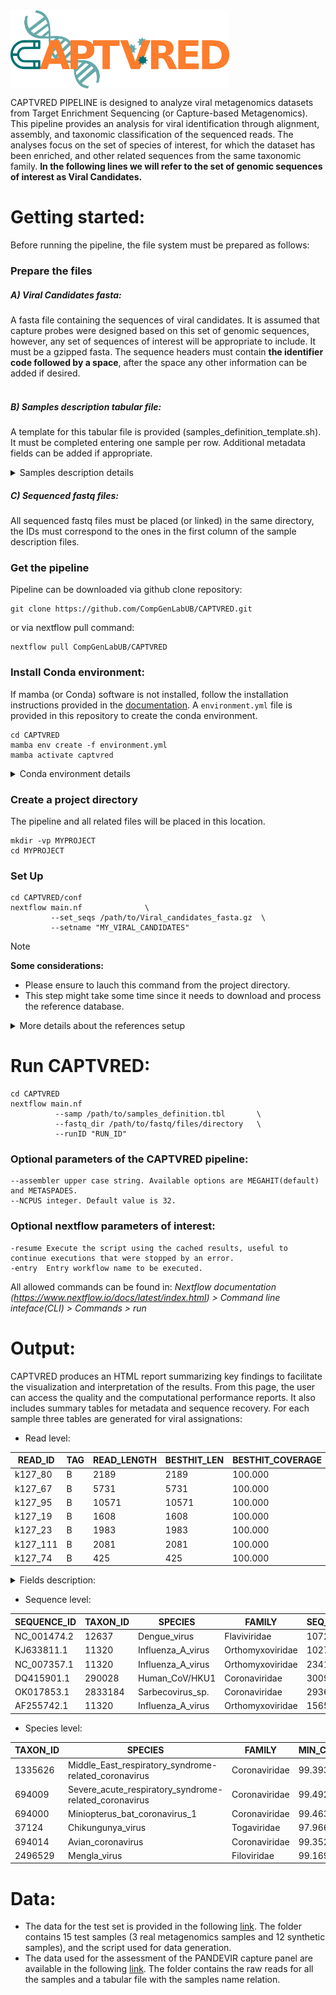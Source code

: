 <img src="./docs/captvred_logo.png" title="CAPTVRED" alt="CAPTVRED" width="350px" align="center" />

CAPTVRED PIPELINE is designed to analyze viral metagenomics datasets from Target Enrichment Sequencing (or Capture-based Metagenomics). This pipeline provides an analysis for viral identification through alignment, assembly, and taxonomic classification of the sequenced reads. The analyses focus on the set of species of interest, for which the dataset has been enriched, and other related sequences from the same taxonomic family. **In the following lines we will refer to the set of genomic sequences of interest as Viral Candidates.**

# Getting started:
Before running the pipeline, the file system must be prepared as follows:

### Prepare the files <br />

##### A) Viral Candidates fasta:</u> <br />
A fasta file containing the sequences of viral candidates. It  is assumed that capture probes were designed based on this set of genomic sequences, however, any set of sequences of interest will be appropriate to include. It must be a gzipped fasta. The sequence headers must contain **the identifier code followed by a space**, after the space any other information can be added if desired.<br />
<br />

##### B) Samples description tabular file:</u><br />
A template for this tabular file is provided (samples_definition_template.sh). It must be completed entering one sample per row. Additional metadata fields can be added if appropriate.<br />

<details>
 <summary>Samples description details</summary>
 This tabular file has two required fields:
 
 * Sample ID: This is the identifier that the pipeline will use to name all files and in the final report.
   
 * IlluminaID: This is the file name prefix containing raw data. Suffix of the samples indicating R1 and R2 files can be modified in the nextflow.config file or in the commandline using ```--R1``` [default: R1_001] and ```--R2``` [default: R2_001].
 The rest of the fields proposed in the template are recommendations and will probably be used in future versions of the workflow.
 </details>
 
 ##### C) Sequenced fastq files:</u><br />
 All sequenced fastq files must be placed (or linked) in the same directory, the IDs must correspond to the ones in the first column of the sample description files.
 
### Get the pipeline<br />
Pipeline can be downloaded via github clone repository:

   ```{.sh}
   git clone https://github.com/CompGenLabUB/CAPTVRED.git
   ```
or via nextflow pull command:
  ```{.sh}
  nextflow pull CompGenLabUB/CAPTVRED
  ```

### Install Conda environment:<br />
If mamba (or Conda) software is not installed, follow the installation instructions provided in the [documentation](https://conda.io/projects/conda/en/latest/user-guide/install/index.html).
A ```environment.yml``` file is provided in this repository to create the conda environment.

```
cd CAPTVRED
mamba env create -f environment.yml
mamba activate captvred
```
<details>
 <summary>Conda environment details</summary>
 The main programs installed in conda environment are described here:
 
| Program                      | Version       | Channel           |
|------------------------------|---------------|-------------------|
| perl                         | latest        | defaults          |
| python                       | 3.9.2         | defaults          |
| biopython                    | latest        | conda-forge       |
| bbmap                        | latest        | bioconda          |
| fastqc                       | latest        | bioconda          |
| multiqc                      | latest        | bioconda          |
| bowtie2                      | latest        | bioconda          |
| samtools                     | latest        | bioconda          |
| seqkit                       | latest        | bioconda          |
| megahit                      | latest        | bioconda          |
| spades                       | latest        | bioconda          |
| blast                        | latest        | bioconda          |
| gawk                         | latest        | conda-forge       |
| kaiju                        | 1.9.0         | bioconda          |
| r-base                       | 4.0.5         | r                 |
| r-ggplot2                    | latest        | r                 |
| r-tidyverse                  | latest        | r                 |
| r-plyr                       | latest        | r                 |
| r-gridExtra                  | latest        | r                 |
| bioconductor-rtracklayer     | latest        | bioconda          |
| bioconductor-GenomicFeatures | latest        | bioconda          |
| bioconductor-Rsamtools       | latest        | bioconda          |
| bioconductor-GenomicAlignments | latest      | bioconda          |
| bioconductor-VariantAnnotation | latest      | bioconda          |
| bioconductor-ggbio           | latest        | bioconda          |

 </details>

### Create a project directory <br />
The pipeline and all  related files will be placed in this location.<br />
```{.sh}
mkdir -vp MYPROJECT
cd MYPROJECT
```

### Set Up <br />

```{.sh}
cd CAPTVRED/conf
nextflow main.nf              \
         --set_seqs /path/to/Viral_candidates_fasta.gz  \
         --setname "MY_VIRAL_CANDIDATES"
```
> [!NOTE]
> **Some considerations:**<br />
> - Please ensure to lauch this command from the project directory.<br />
> - This step might take some time since it needs to download and process the reference database.<br />
<details>
  <summary><bl>More details about the references setup<bl></summary>
  <br />
 
This module prepares the file setup and databases to run the pipeline afterward. In the case of databases, the main steps are:  <br />
1. __Database download__: Viral reference database ([RVDB](https://rvdb.dbi.udel.edu/)) most recent version is downloaded. If the database is already downloaded in the desired location it will not be downloaded again. This step can be forced by using the flag:  ```--db_update```. <br />
2.  __Merge database with Viral Candidate sequences__: In this step, sequences from the viral candidates set that are not present in the reference database are included. If the merge has been done previously it will not be repeated. The merge can be forced again by using the flag ```--merge_update```.<br />
3. __Split datbase__: The full database is split into a subset containing only the sequences classified in the families of interest. Another subset containing the rest of the species is created at the same time. If the subset is already created it will not be created again. It can be forced by using the flag ```--dbsplit_update ```.<br />

Note that by redoing any of the described flags, all the downstream steps will be repeated as well. Thus, by activating the flag ```--db_update```, ```--merge_update``` is automatically activated; and by activating ```--merge_update```, ```--dbsplit_update ``` is activated as well.
If the run is interrupted for any reason, remember that the ```-resume``` nextflow option will restart the pipeline from where it left off in the previous execution.

</details>

# Run CAPTVRED:

```{.sh}
cd CAPTVRED
nextflow main.nf
          --samp /path/to/samples_definition.tbl       \
          --fastq_dir /path/to/fastq/files/directory   \
          --runID "RUN_ID"
```

### Optional parameters of the CAPTVRED pipeline:
```{.sh}
--assembler upper case string. Available options are MEGAHIT(default) and METASPADES.
--NCPUS integer. Default value is 32.
```
### Optional nextflow parameters of interest:
```{.sh}
-resume Execute the script using the cached results, useful to continue executions that were stopped by an error.
-entry  Entry workflow name to be executed.
```
All allowed commands can be found in:  _Nextflow documentation (https://www.nextflow.io/docs/latest/index.html) > Command line inteface(CLI) > Commands > run_

# Output:
CAPTVRED produces an HTML report summarizing key findings to facilitate the visualization and interpretation of the results. From this page, the user can access the quality and the computational performance reports. It also includes summary tables for metadata and sequence recovery. 
For each sample three tables are generated for viral assignations:

* Read level:
  
| READ_ID   | TAG | READ_LENGTH | BESTHIT_LEN | BESTHIT_COVERAGE | REFSEQ_ID   | KAIJU_SCORE | NREADS_MAPED | TAXONID   | SPECIES                                   | FAMILY            |
|-----------|-----|-------------|-------------|------------------|-------------|-------------|--------------|-----------|-------------------------------------------|-------------------|
| k127_80   | B   | 2189        | 2189        | 100.000          | NC_002023.1 | NA          | 3178         | 11320     | Influenza_A_virus                         | Orthomyxoviridae  |
| k127_67   | B   | 5731        | 5731        | 100.000          | AF208067.1  | NA          | 10819        | 694005    | Murine_coronavirus                        | Coronaviridae     |
| k127_95   | B   | 10571       | 10571       | 100.000          | NC_001474.2 | NA          | 19942        | 12637     | Dengue_virus                              | Flaviviridae      |
| k127_19   | B   | 1608        | 1608        | 100.000          | FJ390061.2  | NA          | 2016         | 11320     | Influenza_A_virus                         | Orthomyxoviridae  |
| k127_23   | B   | 1983        | 1983        | 100.000          | KX377335.1  | NA          | 3323         | 64320     | ZIKV                                      | Flaviviridae      |
| k127_111  | B   | 2081        | 2081        | 100.000          | KJ633807.1  | NA          | 2962         | 11320     | Influenza_A_virus                         | Orthomyxoviridae  |
| k127_74   | B   | 425         | 425         | 100.000          | KJ633811.1  | NA          | 275          | 11320     

<details>
 <summary>Fields description:</summary>
 * **READ_ID**: Uniq identifier for each read/contig.
 * **TAG**: B for blastn, T for tblastx and K for kaiju.
 * **READ_LENGTH**: Read or contig length in bp.
 * **BESTHIT_LEN**: Length of the best hit.
 * **BESTHIT_COVERAGE**: Coverage of the best hit.
 * **REFSEQ_ID**: Assignation specie sequence id.
 * **KAIJU_SCORE**: Score reported by kaiju NA if blastn (default) option is running.
 * **NREADS_MAPED**: Number of raw reads mapped to this seqid. 
 * **TAXONID**: Sequence taxon id.
 * **SPECIES**: Species name.
 * **FAMILY**: Species family taxonomic classification.
</details>
  
* Sequence level:

| SEQUENCE_ID | TAXON_ID | SPECIES              | FAMILY            | SEQ_LENGTH | NUCS_ALN | COVERAGE_PCT | BHIT_IDENTITY | BESTHSP_COUNT | NREADS_MAPED |
|-------------|----------|----------------------|-------------------|------------|----------|--------------|---------------|---------------|--------------|
| NC_001474.2 | 12637    | Dengue_virus         | Flaviviridae      | 10723      | 10571    | 98.582       | 100.000       | 1             | 19942        |
| KJ633811.1  | 11320    | Influenza_A_virus    | Orthomyxoviridae  | 1027       | 850      | 82.765       | 100.000       | 2             | 550          |
| NC_007357.1 | 11320    | Influenza_A_virus    | Orthomyxoviridae  | 2341       | 2189     | 93.507       | 100.000       | 1             | 3178         |
| DQ415901.1  | 290028   | Human_CoV/HKU1       | Coronaviridae     | 30097      | 29945    | 99.495       | 99.588        | 2             | 58330        |
| OK017853.1  | 2833184  | Sarbecovirus_sp.     | Coronaviridae     | 29369      | 29369    | 100.000      | 95.796        | 1             | 57998        |
| AF255742.1  | 11320    | Influenza_A_virus    | Orthomyxoviridae  | 1565       | 1411     | 90.160       | 99.929        | 1             | 1610         |

* Species level:

| TAXON_ID | SPECIES                                              | FAMILY         | MIN_COV | MAX_COV | MEAN_COV | MIN_PID | MAX_PID | MEAN_PID | N_SEQS | N_CONTIGS | NREADS_MAPED | INFO                                                                                           |
|----------|------------------------------------------------------|----------------|---------|---------|----------|---------|---------|----------|--------|-----------|--------------|------------------------------------------------------------------------------------------------|
| 1335626  | Middle_East_respiratory_syndrome-related_coronavirus | Coronaviridae  | 99.393  | 99.393  | 99.393   | 99.349  | 99.349  | 99.349   | 1      | 1         | 58734        | SEQ:MK129253.1,LEN:30150,NUCALN:29967,COV:99.393,BHIDENT:99.349,N:1                            |
| 694009   | Severe_acute_respiratory_syndrome-related_coronavirus| Coronaviridae  | 99.492  | 99.492  | 99.492   | 99.946  | 99.946  | 99.946   | 1      | 1         | 116308       | SEQ:NC_045512.2,LEN:29903,NUCALN:29751,COV:99.492,BHIDENT:99.946,N:1                           |
| 694000   | Miniopterus_bat_coronavirus_1                        | Coronaviridae  | 99.463  | 99.463  | 99.463   | 100.000 | 100.000 | 100      | 1      | 1         | 55148        | SEQ:NC_010437.1,LEN:28326,NUCALN:28174,COV:99.463,BHIDENT:100.000,N:1                          |
| 37124    | Chikungunya_virus                                     | Togaviridae    | 97.966  | 97.966  | 97.966   | 99.734  | 99.734  | 99.734   | 1      | 1         | 22148        | SEQ:MG280943.1,LEN:11896,NUCALN:11654,COV:97.966,BHIDENT:99.734,N:1                            |
| 694014   | Avian_coronavirus                                    | Coronaviridae  | 99.352  | 99.352  | 99.352   | 99.993  | 99.993  | 99.993   | 1      | 1         | 53712        | SEQ:AJ311317.1,LEN:27635,NUCALN:27456,COV:99.352,BHIDENT:99.993,N:1                            |
| 2496529  | Mengla_virus                                         | Filoviridae    | 99.169  | 99.169  | 99.169   | 100.000 | 100.000 | 100      | 1      | 2         | 35000        | SEQ:NC_055510.1,LEN:18300,NUCALN:18148,COV:99.169,BHIDENT:100.000,N:2                          |


# Data:
* The data for the test set is provided in the following [link](https://compgen.bio.ub.edu/datasets/CAPTVRED/CAPTVRED_testset.tar.gz). The folder contains 15 test samples (3 real metagenomics samples and 12 synthetic samples), and the script used for data generation.
* The data used for the assessment of the PANDEVIR capture panel are available in the following  [link](https://compgen.bio.ub.edu/datasets/CAPTVRED/PANDEVIR_assess_testset.tar.gz). The folder contains the raw reads for all the samples and a tabular file with the samples name relation.
